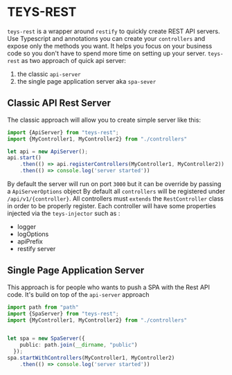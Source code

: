 # TEYS-REST
`teys-rest` is a wrapper around `restify` to quickly create REST API servers. 
Use Typescript and annotations you can create your `controllers` and expose only the methods you want. 
It helps you focus on your business code so you don't have to spend more time on setting up your server.
`teys-rest` as two approach of quick api server: 
1) the classic `api-server`
2) the single page application server aka `spa-sever`

## Classic API Rest Server

The classic approach will allow you to create simple server like this:

```typescript
import {ApiServer} from "teys-rest";
import {MyController1, MyController2} from "./controllers"

let api = new ApiServer();
api.start()
    .then(() => api.registerControllers(MyController1, MyController2))
    .then(() => console.log('server started'))

```

By default the server will run on port `3000` but it can be override by passing a `ApiServerOptions` object
By default all `controllers` will be registered under `/api/v1/{controller}`. All controllers must `extends` the `RestController` class in order to be properly register.
Each controller will have some properties injected via the `teys-injector` such as :
 - logger
 - logOptions
 - apiPrefix
 - restify server

## Single Page Application Server

This approach is for people who wants to push a SPA with the Rest API code. It's build on top of the `api-server` approach

```typescript
import path from "path"
import {SpaServer} from "teys-rest";
import {MyController1, MyController2} from "./controllers"


let spa = new SpaServer({
    public: path.join(__dirname, "public")
  });
spa.startWithControllers(MyController1, MyController2)
    .then(() => console.log('server started'))
```
